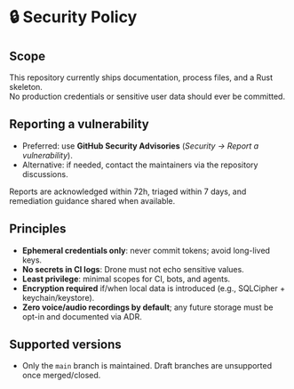# 🔒 Security Policy

## Scope
This repository currently ships documentation, process files, and a Rust skeleton.  
No production credentials or sensitive user data should ever be committed.

## Reporting a vulnerability
- Preferred: use **GitHub Security Advisories** (*Security → Report a vulnerability*).  
- Alternative: if needed, contact the maintainers via the repository discussions.  

Reports are acknowledged within 72h, triaged within 7 days, and remediation guidance shared when available.

## Principles
- **Ephemeral credentials only**: never commit tokens; avoid long-lived keys.  
- **No secrets in CI logs**: Drone must not echo sensitive values.  
- **Least privilege**: minimal scopes for CI, bots, and agents.  
- **Encryption required** if/when local data is introduced (e.g., SQLCipher + keychain/keystore).  
- **Zero voice/audio recordings by default**; any future storage must be opt-in and documented via ADR.  

## Supported versions
- Only the `main` branch is maintained. Draft branches are unsupported once merged/closed.

